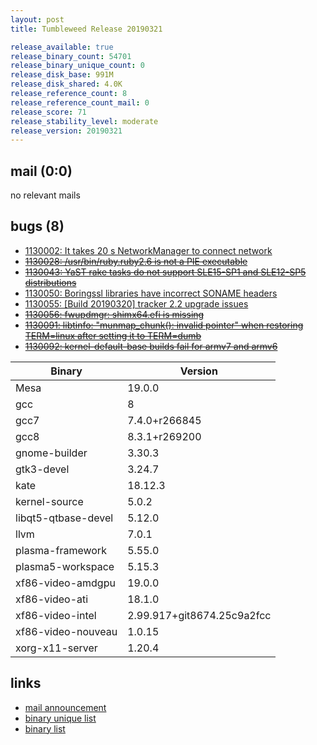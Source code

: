 ```yaml
---
layout: post
title: Tumbleweed Release 20190321

release_available: true
release_binary_count: 54701
release_binary_unique_count: 0
release_disk_base: 991M
release_disk_shared: 4.0K
release_reference_count: 8
release_reference_count_mail: 0
release_score: 71
release_stability_level: moderate
release_version: 20190321
---
```


## mail (0:0)

no relevant mails

## bugs (8)

<!--more-->

- [1130002: It takes 20 s NetworkManager to connect network](https://bugzilla.opensuse.org/show_bug.cgi?id=1130002)
- ~~[1130028: /usr/bin/ruby.ruby2.6 is not a PIE executable](https://bugzilla.opensuse.org/show_bug.cgi?id=1130028)~~
- ~~[1130043: YaST rake tasks do not support SLE15-SP1 and SLE12-SP5 distributions](https://bugzilla.opensuse.org/show_bug.cgi?id=1130043)~~
- [1130050: Boringssl libraries have incorrect SONAME headers](https://bugzilla.opensuse.org/show_bug.cgi?id=1130050)
- [1130055: \[Build 20190320\] tracker 2.2 upgrade issues](https://bugzilla.opensuse.org/show_bug.cgi?id=1130055)
- ~~[1130056: fwupdmgr: shimx64.efi is missing](https://bugzilla.opensuse.org/show_bug.cgi?id=1130056)~~
- ~~[1130091: libtinfo: "munmap_chunk(): invalid pointer" when restoring TERM=linux after setting it to TERM=dumb](https://bugzilla.opensuse.org/show_bug.cgi?id=1130091)~~
- ~~[1130092: kernel-default-base builds fail for armv7 and armv6](https://bugzilla.opensuse.org/show_bug.cgi?id=1130092)~~

Binary | Version
--- | ---
Mesa | 19.0.0
gcc | 8
gcc7 | 7.4.0+r266845
gcc8 | 8.3.1+r269200
gnome-builder | 3.30.3
gtk3-devel | 3.24.7
kate | 18.12.3
kernel-source | 5.0.2
libqt5-qtbase-devel | 5.12.0
llvm | 7.0.1
plasma-framework | 5.55.0
plasma5-workspace | 5.15.3
xf86-video-amdgpu | 19.0.0
xf86-video-ati | 18.1.0
xf86-video-intel | 2.99.917+git8674.25c9a2fcc
xf86-video-nouveau | 1.0.15
xorg-x11-server | 1.20.4

## links

- [mail announcement](https://lists.opensuse.org/opensuse-factory/2019-03/msg00331.html)
- [binary unique list](http://download.tumbleweed.boombatower.com/20190321/rpm.unique.list)
- [binary list](http://download.tumbleweed.boombatower.com/20190321/rpm.list)
